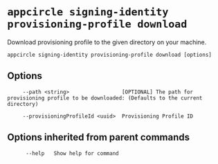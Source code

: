 # `appcircle signing-identity provisioning-profile download`

Download provisioning profile to the given directory on your machine.

```plaintext
appcircle signing-identity provisioning-profile download [options]
```

## Options

```plaintext
     --path <string>                 [OPTIONAL] The path for provisioning profile to be downloaded: (Defaults to the current directory)

     --provisioningProfileId <uuid>  Provisioning Profile ID
```

## Options inherited from parent commands

```plaintext
      --help   Show help for command
```
